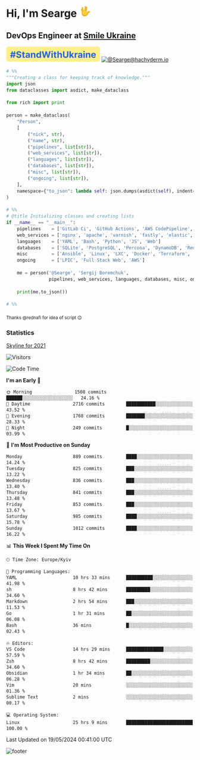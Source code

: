 # Hi, I'm Searge <img src="images/vulcan.webp" style="display: inline-block; margin: 0; height: 2rem" alt="Vulcan salute" />

## DevOps Engineer at [Smile Ukraine](https://smile-ukraine.com/en)

[![Stand With Ukraine](https://raw.githubusercontent.com/vshymanskyy/StandWithUkraine/main/badges/StandWithUkraine.svg)](https://stand-with-ukraine.pp.ua)
<a rel="me" href="https://hachyderm.io/@Searge">![@Searge@hachyderm.io](https://img.shields.io/badge/-@Searge-%232B90D9?logo=mastodon&logoColor=white)</a>

```python
# %%
"""Creating a class for keeping track of knowledge."""
import json
from dataclasses import asdict, make_dataclass

from rich import print

person = make_dataclass(
    "Person",
    [
        ("nick", str),
        ("name", str),
        ("pipelines", list[str]),
        ("web_services", list[str]),
        ("languages", list[str]),
        ("databases", list[str]),
        ("misc", list[str]),
        ("ongoing", list[str]),
    ],
    namespace={"to_json": lambda self: json.dumps(asdict(self), indent=4)},
)

# %%
# @title Initializing classes and creating lists
if __name__ == "__main__":
    pipelines    = ['GitLab Ci', 'GitHub Actions', 'AWS CodePipeline', 'Jenkins']
    web_services = ['nginx', 'apache', 'varnish', 'fastly', 'elastic', 'solr']
    languages    = ['YAML', 'Bash', 'Python', 'JS', 'Web']
    databases    = ['SQLite', 'PostgreSQL', 'Percona', 'DynamoDB', 'Redis']
    misc         = ['Ansible', 'Linux', 'LXC', 'Docker', 'Terraform', 'AWS']
    ongoing      = ['LPIC', 'Full Stack Web', 'AWS']

    me = person('@Searge', 'Sergij Boremchuk',
                pipelines, web_services, languages, databases, misc, ongoing)

    print(me.to_json())

# %%

```

<sub>Thanks @rednafi for idea of script :wink:</sub>

### Statistics

[Skyline for 2021](https://skyline.github.com/Searge/2021)

![Visitors](https://komarev.com/ghpvc/?username=searge&label=Profile%20views&color=0e75b6&style=flat) 
<!--START_SECTION:waka-->
![Code Time](http://img.shields.io/badge/Code%20Time-2%2C500%20hrs%2057%20mins-blue)

**I'm an Early 🐤** 

```text
🌞 Morning                1508 commits        ██████░░░░░░░░░░░░░░░░░░░   24.16 % 
🌆 Daytime                2716 commits        ███████████░░░░░░░░░░░░░░   43.52 % 
🌃 Evening                1768 commits        ███████░░░░░░░░░░░░░░░░░░   28.33 % 
🌙 Night                  249 commits         █░░░░░░░░░░░░░░░░░░░░░░░░   03.99 % 
```
📅 **I'm Most Productive on Sunday** 

```text
Monday                   889 commits         ████░░░░░░░░░░░░░░░░░░░░░   14.24 % 
Tuesday                  825 commits         ███░░░░░░░░░░░░░░░░░░░░░░   13.22 % 
Wednesday                836 commits         ███░░░░░░░░░░░░░░░░░░░░░░   13.40 % 
Thursday                 841 commits         ███░░░░░░░░░░░░░░░░░░░░░░   13.48 % 
Friday                   853 commits         ███░░░░░░░░░░░░░░░░░░░░░░   13.67 % 
Saturday                 985 commits         ████░░░░░░░░░░░░░░░░░░░░░   15.78 % 
Sunday                   1012 commits        ████░░░░░░░░░░░░░░░░░░░░░   16.22 % 
```


📊 **This Week I Spent My Time On** 

```text
🕑︎ Time Zone: Europe/Kyiv

💬 Programming Languages: 
YAML                     10 hrs 33 mins      ██████████░░░░░░░░░░░░░░░   41.98 % 
sh                       8 hrs 42 mins       █████████░░░░░░░░░░░░░░░░   34.60 % 
Markdown                 2 hrs 54 mins       ███░░░░░░░░░░░░░░░░░░░░░░   11.53 % 
Go                       1 hr 31 mins        ██░░░░░░░░░░░░░░░░░░░░░░░   06.08 % 
Bash                     36 mins             █░░░░░░░░░░░░░░░░░░░░░░░░   02.43 % 

🔥 Editors: 
VS Code                  14 hrs 29 mins      ██████████████░░░░░░░░░░░   57.59 % 
Zsh                      8 hrs 42 mins       █████████░░░░░░░░░░░░░░░░   34.60 % 
Obsidian                 1 hr 34 mins        ██░░░░░░░░░░░░░░░░░░░░░░░   06.28 % 
Vim                      20 mins             ░░░░░░░░░░░░░░░░░░░░░░░░░   01.36 % 
Sublime Text             2 mins              ░░░░░░░░░░░░░░░░░░░░░░░░░   00.17 % 

💻 Operating System: 
Linux                    25 hrs 9 mins       █████████████████████████   100.00 % 
```


 Last Updated on 19/05/2024 00:41:00 UTC
<!--END_SECTION:waka-->

![footer](https://capsule-render.vercel.app/api?type=waving&color=gradient&customColorList=14,21&height=82&section=footer)
